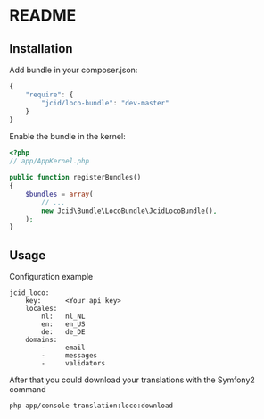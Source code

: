 README
======

Installation
------------

Add bundle in your composer.json:

```js
{
    "require": {
        "jcid/loco-bundle": "dev-master"
    }
}
```

Enable the bundle in the kernel:

``` php
<?php
// app/AppKernel.php

public function registerBundles()
{
    $bundles = array(
        // ...
        new Jcid\Bundle\LocoBundle\JcidLocoBundle(),
    );
}
```

Usage
-----

Configuration example

``` 
jcid_loco:
    key:      <Your api key>
    locales:
        nl:   nl_NL
        en:   en_US
        de:   de_DE
    domains:
        -     email
        -     messages
        -     validators
```

After that you could download your translations with the Symfony2 command

```
php app/console translation:loco:download
```
